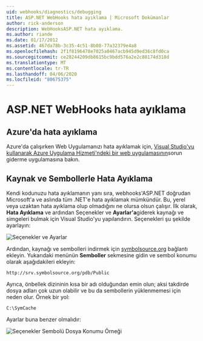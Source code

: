 ```yaml
---
uid: webhooks/diagnostics/debugging
title: ASP.NET WebHooks hata ayıklama | Microsoft Dokümanlar
author: rick-anderson
description: WebHooksASP.NET hata ayıklama.
ms.author: riande
ms.date: 01/17/2012
ms.assetid: 467da78b-3c35-4c51-8b08-77a32379e4a8
ms.openlocfilehash: 2f1f8196478e7025a0467acb945d9ed36c8fd0ca
ms.sourcegitcommit: ce28244209db8615bc9bdd576a2e2c88174d318d
ms.translationtype: MT
ms.contentlocale: tr-TR
ms.lasthandoff: 04/06/2020
ms.locfileid: "80675375"
---
```

# <a name="aspnet-webhooks-debugging"></a>ASP.NET WebHooks hata ayıklama

## <a name="debugging-in-azure"></a>Azure'da hata ayıklama

Azure'da çalışırken Web Uygulamanızı hata ayıklamak için, [Visual Studio'yu kullanarak Azure Uygulama Hizmeti'ndeki bir web uygulamasının](https://azure.microsoft.com/documentation/articles/web-sites-dotnet-troubleshoot-visual-studio/#webserverlogs)sorun giderme uygulamasına bakın.

## <a name="debugging-with-source-and-symbols"></a>Kaynak ve Sembollerle Hata Ayıklama

Kendi kodunuzu hata ayıklamanın yanı sıra, webhooks'ASP.NET doğrudan Microsoft'a ve aslında tüm .NET'e hata ayıklamak mümkündür. Bu, yerel veya uzaktan hata ayıklama olup olmadığını ne olursa olsun çalışır. İlk olarak, **Hata Ayıklama** ve ardından Seçenekler ve **Ayarlar'a**giderek kaynağı ve simgeleri bulmak için Visual Studio'yu yapılandırın. Seçenekleri şu şekilde ayarlayın:

![Seçenekler ve Ayarlar](_static/SourceSymbols.png)

Ardından, kaynağı ve sembolleri indirmek için [symbolsource.org](http://symbolsource.org) bağlantı ekleyin. Yukarıdaki menünün **Semboller** sekmesine gidin ve sembol konumu olarak aşağıdakileri ekleyin:

```
http://srv.symbolsource.org/pdb/Public
```

Ayrıca, önbellek dizininin kısa bir adı olduğundan emin olun; aksi takdirde dosya adları çok uzun olabilir ve bu da sembollerin yüklenmemesi için neden olur. Örnek bir yol:

```
C:\SymCache
```

Ayarlar buna benzer olmalıdır:

![Seçenekler Sembolü Dosya Konumu Örneği](_static/SymSource.png)
